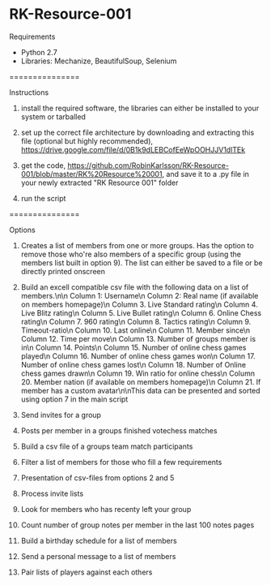 RK-Resource-001
===============

Requirements

- Python 2.7
- Libraries: Mechanize, BeautifulSoup, Selenium

===============

Instructions

 1) install the required software, the libraries can either be installed to your system or tarballed
 
 2) set up the correct file architecture by downloading and extracting this file (optional but highly recommended), https://drive.google.com/file/d/0B1k9dLEBCofEeWpOOHJJV1dlTEk
 
 3) get the code, https://github.com/RobinKarlsson/RK-Resource-001/blob/master/RK%20Resource%20001, and save it to a .py file in your newly extracted "RK Resource 001" folder
 
 4) run the script

===============


                 
                 
Options                                 

                                                                        
                                                                        

1. Creates a list of members from one or more groups. Has the option to remove those who're also members of a specific group (using the members list built in option 9). The list can either be saved to a file or be directly printed onscreen          

                                                                        
2. Build an excell compatible csv file with the following data on a list of members.\n\n Column 1: Username\n Column 2: Real name (if available on members homepage)\n Column 3. Live Standard rating\n Column 4. Live Blitz rating\n Column 5. Live Bullet rating\n Column 6. Online Chess rating\n Column 7. 960 rating\n Column 8. Tactics rating\n Column 9. Timeout-ratio\n Column 10. Last online\n Column 11. Member since\n Column 12. Time per move\n Column 13. Number of groups member is in\n Column 14. Points\n Column 15. Number of online chess games played\n Column 16. Number of online chess games won\n Column 17. Number of online chess games lost\n Column 18. Number of Online chess games drawn\n Column 19. Win ratio for online chess\n Column 20. Member nation (if available on members homepage)\n Column 21. If member has a custom avatar\n\nThis data can be presented and sorted using option 7 in the main script

    
                                                                        
3. Send invites for a group                       
      

                                                                  
4. Posts per member in a groups finished votechess matches       
         

                                             
5. Build a csv file of a groups team match participants         



6. Filter a list of members for those who fill a few requirements    
       

                                                 
7. Presentation of csv-files from options 2 and 5            



8. Process invite lists                         



9. Look for members who has recenty left your group           



10. Count number of group notes per member in the last 100 notes pages 



11. Build a birthday schedule for a list of members           



12. Send a personal message to a list of members            



13. Pair lists of players against each others              
